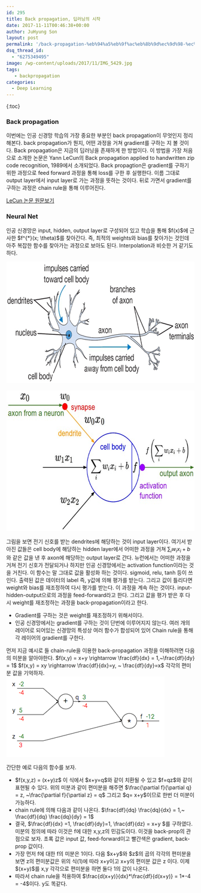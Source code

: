 ```yaml
---
id: 295
title: Back propagation, 딥러닝의 시작
date: 2017-11-11T00:46:38+00:00
author: JuHyung Son
layout: post
permalink: '/back-propagation-%eb%94%a5%eb%9f%ac%eb%8b%9d%ec%9d%98-%ec%8b%9c%ec%9e%91/'
dsq_thread_id:
  - "6275349495"
image: /wp-content/uploads/2017/11/IMG_5429.jpg
tags:
   - backpropagation
categories:
  - Deep Learning
---
```

{:toc}
<h3>Back propagation</h3>
이번에는 인공 신경망 학습의 가장 중요한 부분인 back propagation이 무엇인지 정리해본다. back propagation가 뭔지, 어떤 과정을 거쳐 gradient를 구하는 지 볼 것이다. Back propagation은 지금의 딥러닝을 존재하게 한 방법이다. 이 방법을 가장 처음으로 소개한 논문은 Yann LeCun의 Back propagation applied to handwritten zip code recognition, 1989에서 소개되었다. Back propagtion은 gradient를 구하기 위한 과정으로 feed forward 과정을 통해 loss를 구한 후 실행한다. 이름 그대로 output layer에서 input layer로 가는 과정을 뜻하는 것이다. 뒤로 가면서 gradient를 구하는 과정은 chain rule을 통해 이루어진다.

<a href="http://www.mitpressjournals.org/doi/abs/10.1162/neco.1989.1.4.541">LeCun 논문 원문보기</a>
<h3>Neural Net</h3>
인공 신경망은 input, hidden, output layer로 구성되어 있고 학습을 통해 $f(x)$에 근사한 $f^{*}(x; \theta)$를 찾아간다. 즉, 최적의 weights와 bias를 찾아가는 것인데 아주 복잡한 함수를 찾아가는 과정으로 보아도 된다. Interpolation과 비슷한 거 같기도 하다.

<img class="wp-image-300 size-full aligncenter" src="../wp-content/uploads/2017/11/neuron.png" alt="" width="758" height="324" /> <img class="wp-image-298 size-full aligncenter" src="../wp-content/uploads/2017/11/neuron_model.jpg" alt="" width="659" height="376" />

그림을 보면 전기 신호를 받는 dendrites에 해당하는 것이 input layer이다. 여기서 받아진 값들은 cell body에 해당하는 hidden layer에서 어떠한 과정을 거쳐 $\sum_{i}w_i x_i +b$와 같은 값을 낸 후 axon에 해당하는 output layer로 간다. 뉴런에서는 어떠한 과정을 거쳐 전기 신호가 전달되거나 하지만 인공 신경망에서는 activation function이라는 것을 거친다. 이 함수는 말 그대로 값을 활성화 하는 것이다. sigmoid, relu, tanh 등이 쓰인다. 출력된 값은 데이터의 label 즉, y값에 의해 평가를 받는다. 그리고 값이 틀리다면 weight와 bias를 재조정하여 다시 평가를 받는다. 이 과정을 계속 하는 것이다. input-hidden-output으로의 과정을 feed-forward라고 한다. 그리고 값을 평가 받은 후 다시 weight를 재조정하는 과정을 back-propagation이라고 한다.
<ul>
 	<li>Gradient를 구하는 것은 weight를 재조정하기 위해서이다. </li>
 	<li>인공 신경망에서는 gradient를 구하는 것이 단번에 이루어지지 않는다. 여러 개의 레이어로 되어있는 신경망의 특성상 여러 함수가 합성되어 있어 Chain rule을 통해 각 레이어의 gradient를 구한다.</li>
</ul>
먼저 지금 예시로 들 chain-rule을 이용한 back-propagation 과정을 이해하려면 다음의 미분을 알아야한다. $f(x,y) = x+y \rightarrow \frac{df}{dx} = 1,~\frac{df}{dy} = 1$ $f(x,y) = xy \rightarrow \frac{df}{dx}=y, ~ \frac{df}{dy}=x$ 각각의 편미분 값을 기억하자.

<div></div>
<div>

<img class="aligncenter wp-image-297 size-full" src="../wp-content/uploads/2017/11/backprop.png" alt="" width="423" height="215" />

간단한 예로 다음의 함수를 보자.
<ul>
 	<li>$f(x,y,z) = (x+y)z$ 이 식에서 $x+y=q$와 같이 치환될 수 있고 $f=qz$와 같이 표현될 수 있다. 위의 미분과 같이 편미분을 해주면 $\frac{\partial f}{\partial q} = z, ~\frac{\partial f}{\partial z} = q$ 그리고 $q= x+y$이므로 한번 더 미분이 가능하다.</li>
 	<li>chain rule에 의해 다음과 같이 나온다. $\frac{df}{dq} \frac{dq}{dx} = 1,~ \frac{df}{dq} \frac{dq}{dy} = 1$</li>
 	<li>결국, $\frac{df}{dx} =1, \frac{df}{dy}=1, \frac{df}{dz} = x+y $를 구하였다. 미분의 정의에 따라 이것은 f에 대한 x,y,z의 민감도이다. 이것을 back-prop의 관점으로 보자. 초록 값은 input 값, feed-forward이고 빨간색은 gradient, back-prop 값이다.</li>
 	<li>가장 먼저 f에 대한 f의 미분은 1이다. 다음 $x+y$와 $z$의 곱의 각각의 편미분을 보면 z의 편미분값은 위의 식(1)에 따라 x+y이고 x+y의 편미분 값은 z 이다. 이제 $(x+y)$를 x,y 각각으로 편미분을 하면 둘다 1의 값이 나온다.</li>
 	<li>따라서 chain rule을 적용하여 $\frac{d(x+y)}{dx}*\frac{df}{d(x+y)} = 1*-4 = -4$이다. y도 똑같다.</li>
</ul>
</div>
